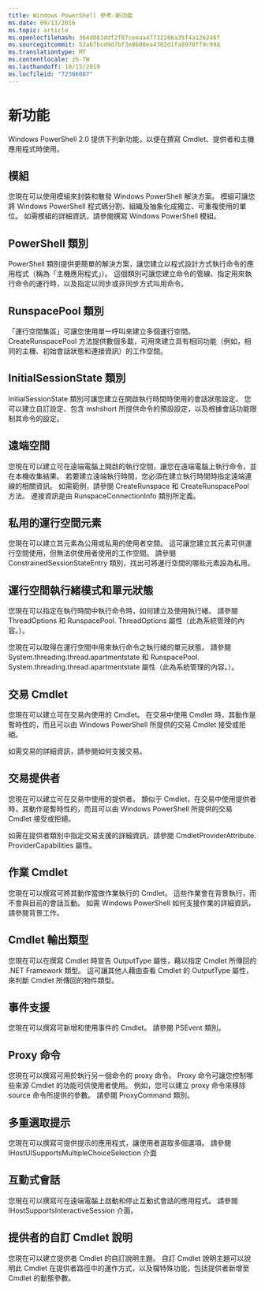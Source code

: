 ```yaml
---
title: Windows PowerShell 參考-新功能
ms.date: 09/13/2016
ms.topic: article
ms.openlocfilehash: 364d081ddf2f87ceeaa47732266a35f4a126246f
ms.sourcegitcommit: 52a67bcd9d7bf3e8600ea4302d1fa8970ff9c998
ms.translationtype: MT
ms.contentlocale: zh-TW
ms.lasthandoff: 10/15/2019
ms.locfileid: "72366087"
---
```

# <a name="whats-new"></a>新功能

Windows PowerShell 2.0 提供下列新功能，以便在撰寫 Cmdlet、提供者和主機應用程式時使用。

## <a name="modules"></a>模組

您現在可以使用模組來封裝和散發 Windows PowerShell 解決方案。 模組可讓您將 Windows PowerShell 程式碼分割、組織及抽象化成獨立、可重複使用的單位。 如需模組的詳細資訊，請參閱撰寫 Windows PowerShell 模組。

## <a name="the-powershell-class"></a>PowerShell 類別

PowerShell 類別提供更簡單的解決方案，讓您建立以程式設計方式執行命令的應用程式（稱為「主機應用程式」）。 這個類別可讓您建立命令的管線、指定用來執行命令的運行時，以及指定以同步或非同步方式叫用命令。

## <a name="the-runspacepool-class"></a>RunspacePool 類別

「運行空間集區」可讓您使用單一呼叫來建立多個運行空間。 CreateRunspacePool 方法提供數個多載，可用來建立具有相同功能（例如，相同的主機、初始會話狀態和連接資訊）的工作空間。

## <a name="the-initialsessionstate-class"></a>InitialSessionState 類別

InitialSessionState 類別可讓您建立在開啟執行時間時使用的會話狀態設定。 您可以建立自訂設定、包含 mshshort 所提供命令的預設設定，以及根據會話功能限制其命令的設定。

## <a name="remote-runspaces"></a>遠端空間

您現在可以建立可在遠端電腦上開啟的執行空間，讓您在遠端電腦上執行命令，並在本機收集結果。 若要建立遠端執行時間，您必須在建立執行時間時指定遠端連線的相關資訊。 如需範例，請參閱 CreateRunspace 和 CreateRunspacePool 方法。 連接資訊是由 RunspaceConnectionInfo 類別所定義。

## <a name="private-runspace-elements"></a>私用的運行空間元素

您現在可以建立其元素為公用或私用的使用者空間。 這可讓您建立其元素可供運行空間使用，但無法供使用者使用的工作空間。 請參閱 ConstrainedSessionStateEntry 類別，找出可將運行空間的哪些元素設為私用。

## <a name="runspace-threading-modes-and-apartment-state"></a>運行空間執行緒模式和單元狀態

您現在可以指定在執行時間中執行命令時，如何建立及使用執行緒。 請參閱 ThreadOptions 和 RunspacePool. ThreadOptions 屬性（此為系統管理的內容。）。

您現在可以取得在運行空間中用來執行命令之執行緒的單元狀態。 請參閱 System.threading.thread.apartmentstate 和 RunspacePool. System.threading.thread.apartmentstate 屬性（此為系統管理的內容。）。

## <a name="transaction-cmdlets"></a>交易 Cmdlet

您現在可以建立可在交易內使用的 Cmdlet。 在交易中使用 Cmdlet 時，其動作是暫時性的，而且可以由 Windows PowerShell 所提供的交易 Cmdlet 接受或拒絕。

如需交易的詳細資訊，請參閱如何支援交易。

## <a name="transaction-provider"></a>交易提供者

您現在可以建立可在交易中使用的提供者。 類似于 Cmdlet，在交易中使用提供者時，其動作是暫時性的，而且可以由 Windows PowerShell 所提供的交易 Cmdlet 接受或拒絕。

如需在提供者類別中指定交易支援的詳細資訊，請參閱 CmdletProviderAttribute. ProviderCapabilities 屬性。

## <a name="job-cmdlets"></a>作業 Cmdlet

您現在可以撰寫可將其動作當做作業執行的 Cmdlet。 這些作業會在背景執行，而不會與目前的會話互動。 如需 Windows PowerShell 如何支援作業的詳細資訊，請參閱背景工作。

## <a name="cmdlet-output-types"></a>Cmdlet 輸出類型

您現在可以在撰寫 Cmdlet 時宣告 OutputType 屬性，藉以指定 Cmdlet 所傳回的 .NET Framework 類型。 這可讓其他人藉由查看 Cmdlet 的 OutputType 屬性，來判斷 Cmdlet 所傳回的物件類型。

## <a name="event-support"></a>事件支援

您現在可以撰寫可新增和使用事件的 Cmdlet。 請參閱 PSEvent 類別。

## <a name="proxy-commands"></a>Proxy 命令

您現在可以撰寫可用於執行另一個命令的 proxy 命令。 Proxy 命令可讓您控制哪些來源 Cmdlet 的功能可供使用者使用。 例如，您可以建立 proxy 命令來移除 source 命令所提供的參數。 請參閱 ProxyCommand 類別。

## <a name="multiple-choice-prompts"></a>多重選取提示

您現在可以撰寫可提供提示的應用程式，讓使用者選取多個選項。 請參閱 IHostUISupportsMultipleChoiceSelection 介面

## <a name="interactive-sessions"></a>互動式會話

您現在可以撰寫可在遠端電腦上啟動和停止互動式會話的應用程式。
請參閱 IHostSupportsInteractiveSession 介面。

## <a name="custom-cmdlet-help-for-providers"></a>提供者的自訂 Cmdlet 說明

您現在可以建立提供者 Cmdlet 的自訂說明主題。 自訂 Cmdlet 說明主題可以說明此 Cmdlet 在提供者路徑中的運作方式，以及檔特殊功能，包括提供者新增至 Cmdlet 的動態參數。
